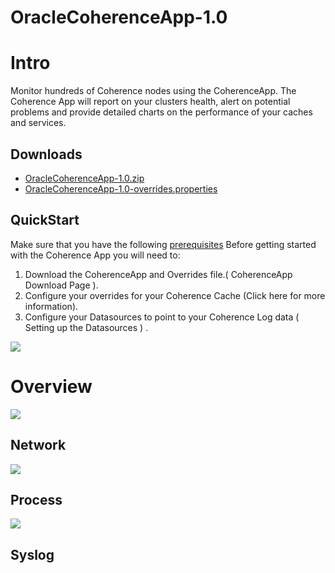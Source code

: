 OracleCoherenceApp-1.0
===========

# Intro

Monitor hundreds of Coherence nodes using the CoherenceApp. The Coherence App will report on your clusters health, alert on potential problems and provide detailed charts on the performance of your caches and services. 

## Downloads 

 * [OracleCoherenceApp-1.0.zip](https://github.com/logscape/coherenceapp/raw/master/dist/OracleCoherenceApp-1.0.zip)
 * [OracleCoherenceApp-1.0-overrides.properties](https://www.google.com)

## QuickStart

Make sure that you have the following [prerequisites](docs/prerequisites.md) 
Before getting started with the Coherence App you will need to:

1. Download the CoherenceApp and Overrides file.( CoherenceApp Download Page ). 
2. Configure your overrides for your Coherence Cache (Click here for more information).
3. Configure your Datasources to point to your Coherence Log data ( Setting up the Datasources ) .


![](docs/images/unx_home_0.png) 
# Overview

![](docs/images/unx_disk_0.png) 

## Network 

![](docs/images/unx_network_0.png) 
## Process 

![](docs/images/unx_process_0.png) 
## Syslog 
